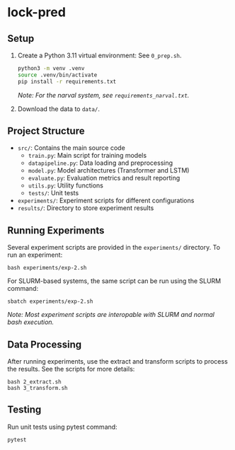 # lock-pred

## Setup

1. Create a Python 3.11 virtual environment: See `0_prep.sh`. 


    ```4:6:0_prep.sh
    python3 -m venv .venv
    source .venv/bin/activate
    pip install -r requirements.txt
    ```
    *Note: For the narval system, see `requirements_narval.txt`.*

2. Download the data to `data/`.

## Project Structure

- `src/`: Contains the main source code
  - `train.py`: Main script for training models
  - `datapipeline.py`: Data loading and preprocessing
  - `model.py`: Model architectures (Transformer and LSTM)
  - `evaluate.py`: Evaluation metrics and result reporting
  - `utils.py`: Utility functions
  - `tests/`: Unit tests
- `experiments/`: Experiment scripts for different configurations
- `results/`: Directory to store experiment results

## Running Experiments

Several experiment scripts are provided in the `experiments/` directory. To run an experiment:

```
bash experiments/exp-2.sh
```

For SLURM-based systems, the same script can be run using the SLURM command:

```
sbatch experiments/exp-2.sh
```

*Note: Most experiment scripts are interopable with SLURM and normal bash execution.*

## Data Processing

After running experiments, use the extract and transform scripts to process the results. See the scripts for more details:

```
bash 2_extract.sh
bash 3_transform.sh
```

## Testing

Run unit tests using pytest command:

```
pytest
```